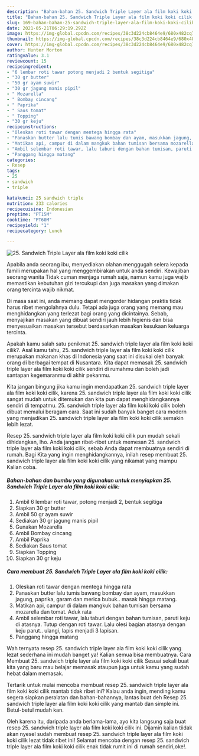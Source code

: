 ```yaml
---
description: "Bahan-bahan 25. Sandwich Triple Layer ala film koki koki cilik yang nikmat Untuk Jualan"
title: "Bahan-bahan 25. Sandwich Triple Layer ala film koki koki cilik yang nikmat Untuk Jualan"
slug: 169-bahan-bahan-25-sandwich-triple-layer-ala-film-koki-koki-cilik-yang-nikmat-untuk-jualan
date: 2021-05-21T06:29:19.292Z
image: https://img-global.cpcdn.com/recipes/38c3d224cb8464e9/680x482cq70/25-sandwich-triple-layer-ala-film-koki-koki-cilik-foto-resep-utama.jpg
thumbnail: https://img-global.cpcdn.com/recipes/38c3d224cb8464e9/680x482cq70/25-sandwich-triple-layer-ala-film-koki-koki-cilik-foto-resep-utama.jpg
cover: https://img-global.cpcdn.com/recipes/38c3d224cb8464e9/680x482cq70/25-sandwich-triple-layer-ala-film-koki-koki-cilik-foto-resep-utama.jpg
author: Hunter Morton
ratingvalue: 3.1
reviewcount: 15
recipeingredient:
- "6 lembar roti tawar potong menjadi 2 bentuk segitiga"
- "30 gr butter"
- "50 gr ayam suwir"
- "30 gr jagung manis pipil"
- " Mozarella"
- " Bombay cincang"
- " Paprika"
- " Saus tomat"
- " Topping"
- "30 gr keju"
recipeinstructions:
- "Oleskan roti tawar dengan mentega hingga rata"
- "Panaskan butter lalu tumis bawang bombay dan ayam, masukkan jagung, paprika, garam dan merica bubuk.. masak hingga matang."
- "Matikan api, campur di dalam mangkuk bahan tumisan bersama mozarella dan tomat. Aduk rata"
- "Ambil selembar roti tawar, lalu taburi dengan bahan tumisan, paruti keju di atasnya. Tutup dengan roti tawar. Lalu olesi bagian atasnya dengan keju parut.. ulangi, lapis menjadi 3 lapisan."
- "Panggang hingga matang"
categories:
- Resep
tags:
- 25
- sandwich
- triple

katakunci: 25 sandwich triple 
nutrition: 233 calories
recipecuisine: Indonesian
preptime: "PT15M"
cooktime: "PT60M"
recipeyield: "1"
recipecategory: Lunch

---
```



![25. Sandwich Triple Layer ala film koki koki cilik](https://img-global.cpcdn.com/recipes/38c3d224cb8464e9/680x482cq70/25-sandwich-triple-layer-ala-film-koki-koki-cilik-foto-resep-utama.jpg)

Apabila anda seorang ibu, menyediakan olahan menggugah selera kepada famili merupakan hal yang menggembirakan untuk anda sendiri. Kewajiban seorang  wanita Tidak cuman menjaga rumah saja, namun kamu juga wajib memastikan kebutuhan gizi tercukupi dan juga masakan yang dimakan orang tercinta wajib nikmat.

Di masa  saat ini, anda memang dapat mengorder hidangan praktis tidak harus ribet mengolahnya dulu. Tetapi ada juga orang yang memang mau menghidangkan yang terlezat bagi orang yang dicintainya. Sebab, menyajikan masakan yang dibuat sendiri jauh lebih higienis dan bisa menyesuaikan masakan tersebut berdasarkan masakan kesukaan keluarga tercinta. 



Apakah kamu salah satu penikmat 25. sandwich triple layer ala film koki koki cilik?. Asal kamu tahu, 25. sandwich triple layer ala film koki koki cilik merupakan makanan khas di Indonesia yang saat ini disukai oleh banyak orang di berbagai tempat di Nusantara. Kita dapat memasak 25. sandwich triple layer ala film koki koki cilik sendiri di rumahmu dan boleh jadi santapan kegemaranmu di akhir pekanmu.

Kita jangan bingung jika kamu ingin mendapatkan 25. sandwich triple layer ala film koki koki cilik, karena 25. sandwich triple layer ala film koki koki cilik sangat mudah untuk ditemukan dan kita pun dapat menghidangkannya sendiri di tempatmu. 25. sandwich triple layer ala film koki koki cilik boleh dibuat memalui beragam cara. Saat ini sudah banyak banget cara modern yang menjadikan 25. sandwich triple layer ala film koki koki cilik semakin lebih lezat.

Resep 25. sandwich triple layer ala film koki koki cilik pun mudah sekali dihidangkan, lho. Anda jangan ribet-ribet untuk memesan 25. sandwich triple layer ala film koki koki cilik, sebab Anda dapat membuatnya sendiri di rumah. Bagi Kita yang ingin menghidangkannya, inilah resep membuat 25. sandwich triple layer ala film koki koki cilik yang nikamat yang mampu Kalian coba.

<!--inarticleads1-->

##### Bahan-bahan dan bumbu yang digunakan untuk menyiapkan 25. Sandwich Triple Layer ala film koki koki cilik:

1. Ambil 6 lembar roti tawar, potong menjadi 2, bentuk segitiga
1. Siapkan 30 gr butter
1. Ambil 50 gr ayam suwir
1. Sediakan 30 gr jagung manis pipil
1. Gunakan  Mozarella
1. Ambil  Bombay cincang
1. Ambil  Paprika
1. Sediakan  Saus tomat
1. Siapkan  Topping
1. Siapkan 30 gr keju




<!--inarticleads2-->

##### Cara membuat 25. Sandwich Triple Layer ala film koki koki cilik:

1. Oleskan roti tawar dengan mentega hingga rata
1. Panaskan butter lalu tumis bawang bombay dan ayam, masukkan jagung, paprika, garam dan merica bubuk.. masak hingga matang.
1. Matikan api, campur di dalam mangkuk bahan tumisan bersama mozarella dan tomat. Aduk rata
1. Ambil selembar roti tawar, lalu taburi dengan bahan tumisan, paruti keju di atasnya. Tutup dengan roti tawar. Lalu olesi bagian atasnya dengan keju parut.. ulangi, lapis menjadi 3 lapisan.
1. Panggang hingga matang




Wah ternyata resep 25. sandwich triple layer ala film koki koki cilik yang lezat sederhana ini mudah banget ya! Kalian semua bisa membuatnya. Cara Membuat 25. sandwich triple layer ala film koki koki cilik Sesuai sekali buat kita yang baru mau belajar memasak ataupun juga untuk kamu yang sudah hebat dalam memasak.

Tertarik untuk mulai mencoba membuat resep 25. sandwich triple layer ala film koki koki cilik mantab tidak ribet ini? Kalau anda ingin, mending kamu segera siapkan peralatan dan bahan-bahannya, lantas buat deh Resep 25. sandwich triple layer ala film koki koki cilik yang mantab dan simple ini. Betul-betul mudah kan. 

Oleh karena itu, daripada anda berlama-lama, ayo kita langsung saja buat resep 25. sandwich triple layer ala film koki koki cilik ini. Dijamin kalian tiidak akan nyesel sudah membuat resep 25. sandwich triple layer ala film koki koki cilik lezat tidak ribet ini! Selamat mencoba dengan resep 25. sandwich triple layer ala film koki koki cilik enak tidak rumit ini di rumah sendiri,oke!.

